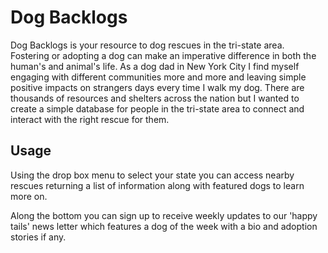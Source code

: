 # Dog Backlogs

Dog Backlogs is your resource to dog rescues in the tri-state area. Fostering or adopting a dog can make an imperative difference in both the human's and animal's life. As a dog dad in New York City I find myself engaging with different communities more and more and leaving simple positive impacts on strangers days every time I walk my dog. There are thousands of resources and shelters across the nation but I wanted to create a simple database for people in the tri-state area to connect and interact with the right rescue for them. 

## Usage

Using the drop box menu to select your state you can access nearby rescues returning a list of information along with featured dogs to learn more on.

Along the bottom you can sign up to receive weekly updates to our 'happy tails' news letter which features a dog of the week with a bio and adoption stories if any.

